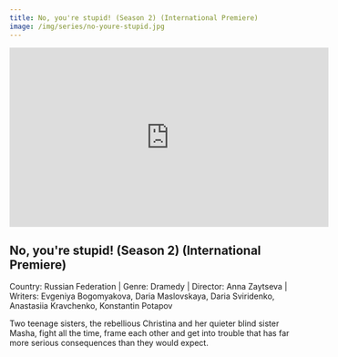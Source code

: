 ```yaml
---
title: No, you're stupid! (Season 2) (International Premiere)
image: /img/series/no-youre-stupid.jpg
---
```


<iframe width="560" height="315" src="https://player.vimeo.com/video/700773606" frameborder="0" allow="accelerometer; autoplay; encrypted-media; gyroscope; picture-in-picture" allowfullscreen></iframe>

## No, you're stupid! (Season 2) (International Premiere)

Country: Russian Federation | Genre: Dramedy | Director: Anna Zaytseva | Writers: Evgeniya Bogomyakova, Daria Maslovskaya, Daria Sviridenko, Anastasiia Kravchenko, Konstantin Potapov

Two teenage sisters, the rebellious Christina and her quieter blind sister Masha, fight all the time, frame each other and get into trouble that has far more serious consequences than they would expect.
